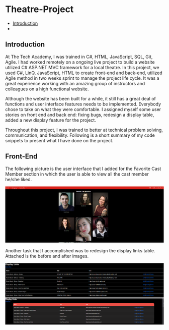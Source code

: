 # Theatre-Project

- [Introduction](#Introduction)
- 

## Introduction
At The Tech Academy, I was trained in C#, HTML, JavaScript, SQL, Git, Agile. I had worked remotely on a ongoing live project to build a website utilized C# ASP.NET MVC framework  for a local theatre. In this project, we used C#, LinQ, JavaScript, HTML to create front-end and back-end, utilized Agile method in two weeks sprint to manage the project life cycle. It was a great experience working with an amazing group of instructors and colleagues on a high functional website.  
  
Although the website has been built for a while, it still has a great deal of functions and user interface features needs to be implemented. Everybody chose to take on what they were comfortable. I assigned myself some user stories on front end and back end: fixing bugs, redesign a display table, added a new display feature for the project.  
  
Throughout this project, I was trained to better at technical problem solving, communication, and flexibility. Following is a short summary of my code snippets to present what I have done on the project.  
  
## Front-End
The following picture is the user interface that I added for the Favorite Cast Member section in which the user is able to view all the cast member he/she liked.  
  
![Favorite Cast Members](./ReadmePictures/Task1.png)  

Another task that I accomplished was to redesign the display links table. Attached is the before and after images.  

 ![Display Links Table Before](./ReadmePictures/Task2.png) ![Display Links Table After](./ReadmePictures/Task2-1.png) 
